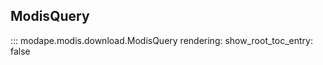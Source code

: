 
## ModisQuery

::: modape.modis.download.ModisQuery
    rendering:
      show_root_toc_entry: false
